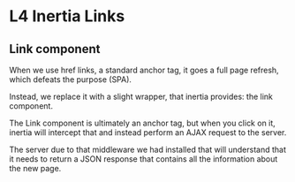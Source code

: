 # L4 Inertia Links

## Link component

When we use href links, a standard anchor tag, it goes a full page refresh, which defeats the purpose (SPA).

Instead, we replace it with a slight wrapper, that inertia provides: the link component.

The Link component is ultimately an anchor tag, but when you click on it, inertia will intercept that and instead perform an AJAX request to the server.

The server due to that middleware we had installed that will understand that it needs to return a JSON response that contains all the information about the new page.
